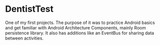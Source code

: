 # DentistTest

One of my first projects. The purpose of it was to practice Android basics and get familiar with Android Architecture Components, mainly Room persistence library.
It also has additions like an EventBus for sharing data between activities.
